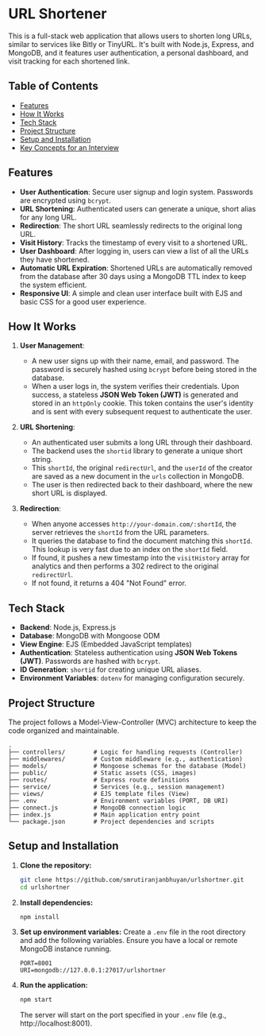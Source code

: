 # URL Shortener

This is a full-stack web application that allows users to shorten long URLs, similar to services like Bitly or TinyURL. It's built with Node.js, Express, and MongoDB, and it features user authentication, a personal dashboard, and visit tracking for each shortened link.

## Table of Contents

-   [Features](#features)
-   [How It Works](#how-it-works)
-   [Tech Stack](#tech-stack)
-   [Project Structure](#project-structure)
-   [Setup and Installation](#setup-and-installation)
-   [Key Concepts for an Interview](#key-concepts-for-an-interview)

## Features

*   **User Authentication**: Secure user signup and login system. Passwords are encrypted using `bcrypt`.
*   **URL Shortening**: Authenticated users can generate a unique, short alias for any long URL.
*   **Redirection**: The short URL seamlessly redirects to the original long URL.
*   **Visit History**: Tracks the timestamp of every visit to a shortened URL.
*   **User Dashboard**: After logging in, users can view a list of all the URLs they have shortened.
*   **Automatic URL Expiration**: Shortened URLs are automatically removed from the database after 30 days using a MongoDB TTL index to keep the system efficient.
*   **Responsive UI**: A simple and clean user interface built with EJS and basic CSS for a good user experience.

## How It Works

1.  **User Management**:
    *   A new user signs up with their name, email, and password. The password is securely hashed using `bcrypt` before being stored in the database.
    *   When a user logs in, the system verifies their credentials. Upon success, a stateless **JSON Web Token (JWT)** is generated and stored in an `httpOnly` cookie. This token contains the user's identity and is sent with every subsequent request to authenticate the user.

2.  **URL Shortening**:
    *   An authenticated user submits a long URL through their dashboard.
    *   The backend uses the `shortid` library to generate a unique short string.
    *   This `shortId`, the original `redirectUrl`, and the `userId` of the creator are saved as a new document in the `urls` collection in MongoDB.
    *   The user is then redirected back to their dashboard, where the new short URL is displayed.

3.  **Redirection**:
    *   When anyone accesses `http://your-domain.com/:shortId`, the server retrieves the `shortId` from the URL parameters.
    *   It queries the database to find the document matching this `shortId`. This lookup is very fast due to an index on the `shortId` field.
    *   If found, it pushes a new timestamp into the `visitHistory` array for analytics and then performs a 302 redirect to the original `redirectUrl`.
    *   If not found, it returns a 404 "Not Found" error.

## Tech Stack

*   **Backend**: Node.js, Express.js
*   **Database**: MongoDB with Mongoose ODM
*   **View Engine**: EJS (Embedded JavaScript templates)
*   **Authentication**: Stateless authentication using **JSON Web Tokens (JWT)**. Passwords are hashed with `bcrypt`.
*   **ID Generation**: `shortid` for creating unique URL aliases.
*   **Environment Variables**: `dotenv` for managing configuration securely.

## Project Structure

The project follows a Model-View-Controller (MVC) architecture to keep the code organized and maintainable.

```
.
├── controllers/        # Logic for handling requests (Controller)
├── middlewares/        # Custom middleware (e.g., authentication)
├── models/             # Mongoose schemas for the database (Model)
├── public/             # Static assets (CSS, images)
├── routes/             # Express route definitions
├── service/            # Services (e.g., session management)
├── views/              # EJS template files (View)
├── .env                # Environment variables (PORT, DB URI)
├── connect.js          # MongoDB connection logic
├── index.js            # Main application entry point
└── package.json        # Project dependencies and scripts
```

## Setup and Installation

1.  **Clone the repository:**
    ```bash
    git clone https://github.com/smrutiranjanbhuyan/urlshortner.git
    cd urlshortner
    ```

2.  **Install dependencies:**
    ```bash
    npm install
    ```

3.  **Set up environment variables:**
    Create a `.env` file in the root directory and add the following variables. Ensure you have a local or remote MongoDB instance running.

    ```
    PORT=8001
    URI=mongodb://127.0.0.1:27017/urlshortner
    ```

4.  **Run the application:**
    ```bash
    npm start
    ```
    The server will start on the port specified in your `.env` file (e.g., http://localhost:8001).

